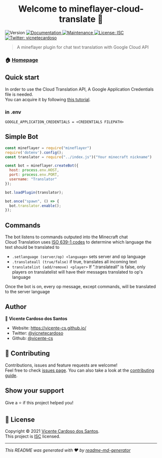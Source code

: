 <h1 align="center">Welcome to mineflayer-cloud-translate 👋</h1>
<p>
  <img alt="Version" src="https://img.shields.io/badge/version-1.0.0-blue.svg?cacheSeconds=2592000" />
  <a href="https://github.com/vicente-cs/mineflayer-cloud-translate#readme" target="_blank">
    <img alt="Documentation" src="https://img.shields.io/badge/documentation-yes-brightgreen.svg" />
  </a>
  <a href="https://github.com/vicente-cs/mineflayer-cloud-translate/graphs/commit-activity" target="_blank">
    <img alt="Maintenance" src="https://img.shields.io/badge/Maintained%3F-yes-green.svg" />
  </a>
  <a href="https://github.com/vicente-cs/mineflayer-cloud-translate/blob/master/LICENSE" target="_blank">
    <img alt="License: ISC" src="https://img.shields.io/github/license/vicente-cs/mineflayer-cloud-translate" />
  </a>
  <a href="https://twitter.com/vicnetecardoso" target="_blank">
    <img alt="Twitter: vicnetecardoso" src="https://img.shields.io/twitter/follow/vicnetecardoso.svg?style=social" />
  </a>
</p>

> A mineflayer plugin for chat text translation with Google Cloud API

### 🏠 [Homepage](https://github.com/vicente-cs/mineflayer-cloud-translate#readme)

## Quick start

In order to use the Cloud Translation API, A Google Application Credentials file is needed.<br/>
You can acquire it by following [this tutorial](https://cloud.google.com/translate/docs/setup).

### in .env

```
GOOGLE_APPLICATION_CREDENTIALS = <CREDENTIALS FILEPATH>
```

## Simple Bot

```js
const mineflayer = require("mineflayer")
require('dotenv').config();
const translator = require("../index.js")("Your minecraft nickname")

const bot = mineflayer.createBot({
  host: process.env.HOST,
  port: process.env.PORT,
  username: "Translator"
});

bot.loadPlugin(translator);

bot.once("spawn", () => {
  bot.translator.enable();
});
```

## Commands

The bot listens to commands outputed into the Minecraft chat<br/>
Cloud Translation uses [ISO 639-1 codes](https://en.wikipedia.org/wiki/List_of_ISO_639-1_codes) to determine which language the text should be translated to

- `.setlanguage (server/op) <language>` sets server and op language
- `.translateall (true/false)` if true, translates all incoming text
- `translatelist (add/remove) <player>` If ".translateall" is false, only players on translatelist will have their messages translated to op's language

Once the bot is on, every op message, except commands, will be translated to the server language

## Author

👤 **Vicente Cardoso dos Santos**

* Website: https://vicente-cs.github.io/
* Twitter: [@vicnetecardoso](https://twitter.com/vicnetecardoso)
* Github: [@vicente-cs](https://github.com/vicente-cs)

## 🤝 Contributing

Contributions, issues and feature requests are welcome!<br />Feel free to check [issues page](https://github.com/vicente-cs/mineflayer-cloud-translate/issues). You can also take a look at the [contributing guide](https://github.com/vicente-cs/mineflayer-cloud-translate/blob/master/CONTRIBUTING.md).

## Show your support

Give a ⭐️ if this project helped you!

## 📝 License

Copyright © 2021 [Vicente Cardoso dos Santos](https://github.com/vicente-cs).<br />
This project is [ISC](https://github.com/vicente-cs/mineflayer-cloud-translate/blob/master/LICENSE) licensed.

***
_This README was generated with ❤️ by [readme-md-generator](https://github.com/kefranabg/readme-md-generator)_